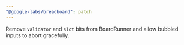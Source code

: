 ```yaml
---
"@google-labs/breadboard": patch
---
```


Remove `validator` and `slot` bits from BoardRunner and allow bubbled inputs to abort gracefully.
